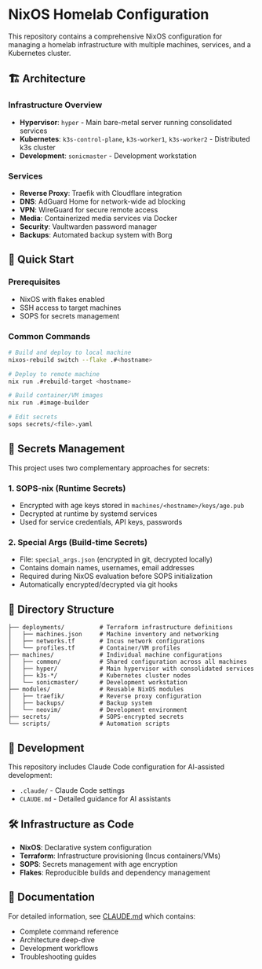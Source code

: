 # NixOS Homelab Configuration

This repository contains a comprehensive NixOS configuration for managing a homelab infrastructure with multiple machines, services, and a Kubernetes cluster.

## 🏗️ Architecture

### Infrastructure Overview
- **Hypervisor**: `hyper` - Main bare-metal server running consolidated services
- **Kubernetes**: `k3s-control-plane`, `k3s-worker1`, `k3s-worker2` - Distributed k3s cluster
- **Development**: `sonicmaster` - Development workstation

### Services
- **Reverse Proxy**: Traefik with Cloudflare integration
- **DNS**: AdGuard Home for network-wide ad blocking
- **VPN**: WireGuard for secure remote access
- **Media**: Containerized media services via Docker
- **Security**: Vaultwarden password manager
- **Backups**: Automated backup system with Borg

## 🚀 Quick Start

### Prerequisites
- NixOS with flakes enabled
- SSH access to target machines
- SOPS for secrets management

### Common Commands

```bash
# Build and deploy to local machine
nixos-rebuild switch --flake .#<hostname>

# Deploy to remote machine
nix run .#rebuild-target <hostname>

# Build container/VM images
nix run .#image-builder

# Edit secrets
sops secrets/<file>.yaml
```

## 🔐 Secrets Management

This project uses two complementary approaches for secrets:

### 1. SOPS-nix (Runtime Secrets)
- Encrypted with age keys stored in `machines/<hostname>/keys/age.pub`
- Decrypted at runtime by systemd services
- Used for service credentials, API keys, passwords

### 2. Special Args (Build-time Secrets)
- File: `special_args.json` (encrypted in git, decrypted locally)
- Contains domain names, usernames, email addresses
- Required during NixOS evaluation before SOPS initialization
- Automatically encrypted/decrypted via git hooks

## 📁 Directory Structure

```
├── deployments/          # Terraform infrastructure definitions
│   ├── machines.json     # Machine inventory and networking
│   ├── networks.tf       # Incus network configurations
│   └── profiles.tf       # Container/VM profiles
├── machines/             # Individual machine configurations
│   ├── common/           # Shared configuration across all machines
│   ├── hyper/            # Main hypervisor with consolidated services
│   ├── k3s-*/            # Kubernetes cluster nodes
│   └── sonicmaster/      # Development workstation
├── modules/              # Reusable NixOS modules
│   ├── traefik/          # Reverse proxy configuration
│   ├── backups/          # Backup system
│   └── neovim/           # Development environment
├── secrets/              # SOPS-encrypted secrets
└── scripts/              # Automation scripts
```

## 🔧 Development

This repository includes Claude Code configuration for AI-assisted development:
- `.claude/` - Claude Code settings
- `CLAUDE.md` - Detailed guidance for AI assistants

## 🛠️ Infrastructure as Code

- **NixOS**: Declarative system configuration
- **Terraform**: Infrastructure provisioning (Incus containers/VMs)
- **SOPS**: Secrets management with age encryption
- **Flakes**: Reproducible builds and dependency management

## 📖 Documentation

For detailed information, see [CLAUDE.md](./CLAUDE.md) which contains:
- Complete command reference
- Architecture deep-dive
- Development workflows
- Troubleshooting guides
